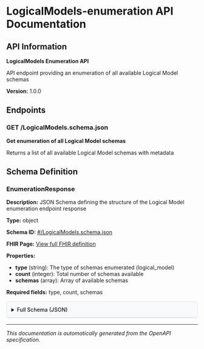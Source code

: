 # LogicalModels-enumeration API Documentation

<!-- This content is automatically generated from LogicalModels-enumeration.openapi.json -->

## API Information

**LogicalModels Enumeration API**

API endpoint providing an enumeration of all available Logical Model schemas

**Version:** 1.0.0

## Endpoints

### GET /LogicalModels.schema.json

**Get enumeration of all Logical Model schemas**

Returns a list of all available Logical Model schemas with metadata

## Schema Definition

### EnumerationResponse

**Description:** JSON Schema defining the structure of the Logical Model enumeration endpoint response

**Type:** object

**Schema ID:** [#/LogicalModels.schema.json](#/LogicalModels.schema.json)

**FHIR Page:** [View full FHIR definition](artifacts.html#structures-logical-models)

**Properties:**

- **type** (string): The type of schemas enumerated (logical_model)
- **count** (integer): Total number of schemas available
- **schemas** (array): Array of available schemas

**Required fields:** type, count, schemas

<details>
<summary>Full Schema (JSON)</summary>

```json
{
  "$schema": "https://json-schema.org/draft/2020-12/schema",
  "$id": "#/LogicalModels.schema.json",
  "title": "Logical Model Enumeration Schema",
  "description": "JSON Schema defining the structure of the Logical Model enumeration endpoint response",
  "type": "object",
  "properties": {
    "type": {
      "type": "string",
      "const": "logical_model",
      "description": "The type of schemas enumerated (logical_model)"
    },
    "count": {
      "type": "integer",
      "description": "Total number of schemas available"
    },
    "schemas": {
      "type": "array",
      "description": "Array of available schemas",
      "items": {
        "type": "object",
        "properties": {
          "filename": {
            "type": "string",
            "description": "Schema filename"
          },
          "id": {
            "type": "string",
            "description": "Schema $id"
          },
          "title": {
            "type": "string",
            "description": "Schema title"
          },
          "description": {
            "type": "string",
            "description": "Schema description"
          },
          "url": {
            "type": "string",
            "description": "Relative URL to the schema file"
          },
          "logicalModelUrl": {
            "type": "string",
            "description": "FHIR canonical URL of the Logical Model"
          },
          "propertyCount": {
            "type": "integer",
            "description": "Number of properties in the Logical Model"
          }
        },
        "required": [
          "filename",
          "title",
          "url"
        ]
      }
    }
  },
  "required": [
    "type",
    "count",
    "schemas"
  ],
  "example": {
    "type": "logical_model",
    "count": 1,
    "schemas": [
      {
        "filename": "StructureDefinition-ExampleModel.schema.json",
        "id": "StructureDefinition-ExampleModel.schema.json",
        "title": "Example Logical Model",
        "description": "An example logical model for testing",
        "url": "./StructureDefinition-ExampleModel.schema.json",
        "propertyCount": 2
      }
    ]
  }
}
```

</details>


<style>
/* Schema documentation styling that integrates with IG theme */
.enum-values {
  background-color: #e7f3ff;
  border: 1px solid #b8daff;
  border-radius: 4px;
  padding: 1rem;
  margin: 1rem 0;
}

.enum-value {
  display: inline-block;
  background-color: #00477d;
  color: white;
  padding: 0.2rem 0.5rem;
  border-radius: 3px;
  margin: 0.2rem;
  font-size: 0.9rem;
  text-decoration: none;
}

.enum-value a {
  color: white;
  text-decoration: none;
}

.enum-value:hover, .enum-value a:hover {
  background-color: #0070A1;
  color: white;
  text-decoration: none;
}

.enum-truncated {
  margin-top: 0.5rem;
  font-style: italic;
  color: #6c757d;
}

details {
  margin: 1rem 0;
  border: 1px solid #dee2e6;
  border-radius: 4px;
  padding: 0;
}

details summary {
  background: #f8f9fa;
  padding: 0.75rem;
  cursor: pointer;
  border-bottom: 1px solid #dee2e6;
  font-weight: 500;
}

details[open] summary {
  border-bottom: 1px solid #dee2e6;
}

details pre {
  margin: 1rem;
  background: #f8f9fa;
  border: 1px solid #e9ecef;
  border-radius: 4px;
  padding: 1rem;
  overflow-x: auto;
}
</style>

---

*This documentation is automatically generated from the OpenAPI specification.*
